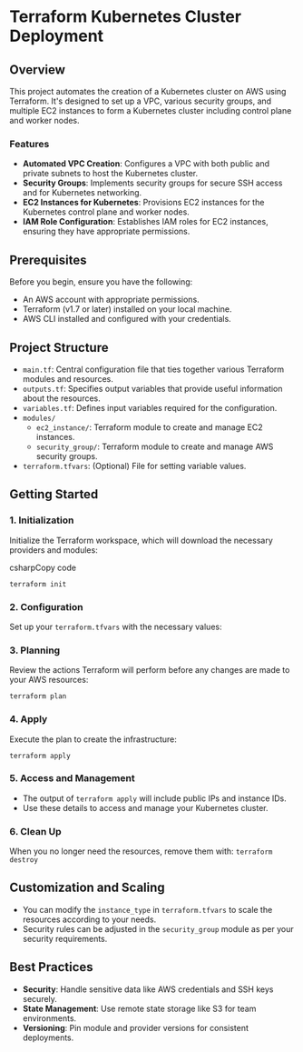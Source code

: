 Terraform Kubernetes Cluster Deployment
=======================================

Overview
--------

This project automates the creation of a Kubernetes cluster on AWS using Terraform. It's designed to set up a VPC, various security groups, and multiple EC2 instances to form a Kubernetes cluster including control plane and worker nodes.

### Features

*   **Automated VPC Creation**: Configures a VPC with both public and private subnets to host the Kubernetes cluster.
*   **Security Groups**: Implements security groups for secure SSH access and for Kubernetes networking.
*   **EC2 Instances for Kubernetes**: Provisions EC2 instances for the Kubernetes control plane and worker nodes.
*   **IAM Role Configuration**: Establishes IAM roles for EC2 instances, ensuring they have appropriate permissions.

Prerequisites
-------------

Before you begin, ensure you have the following:

*   An AWS account with appropriate permissions.
*   Terraform (v1.7 or later) installed on your local machine.
*   AWS CLI installed and configured with your credentials.

Project Structure
-----------------

*   `main.tf`: Central configuration file that ties together various Terraform modules and resources.
*   `outputs.tf`: Specifies output variables that provide useful information about the resources.
*   `variables.tf`: Defines input variables required for the configuration.
*   `modules/`
    *   `ec2_instance/`: Terraform module to create and manage EC2 instances.
    *   `security_group/`: Terraform module to create and manage AWS security groups.
*   `terraform.tfvars`: (Optional) File for setting variable values.

Getting Started
---------------

### 1. Initialization

Initialize the Terraform workspace, which will download the necessary providers and modules:

csharpCopy code

`terraform init`

### 2. Configuration

Set up your `terraform.tfvars` with the necessary values:

### 3. Planning

Review the actions Terraform will perform before any changes are made to your AWS resources:

`terraform plan`

### 4. Apply

Execute the plan to create the infrastructure:

`terraform apply`

### 5. Access and Management

*   The output of `terraform apply` will include public IPs and instance IDs.
*   Use these details to access and manage your Kubernetes cluster.

### 6. Clean Up

When you no longer need the resources, remove them with:
`terraform destroy`

Customization and Scaling
-------------------------

*   You can modify the `instance_type` in `terraform.tfvars` to scale the resources according to your needs.
*   Security rules can be adjusted in the `security_group` module as per your security requirements.

Best Practices
--------------

*   **Security**: Handle sensitive data like AWS credentials and SSH keys securely.
*   **State Management**: Use remote state storage like S3 for team environments.
*   **Versioning**: Pin module and provider versions for consistent deployments.

